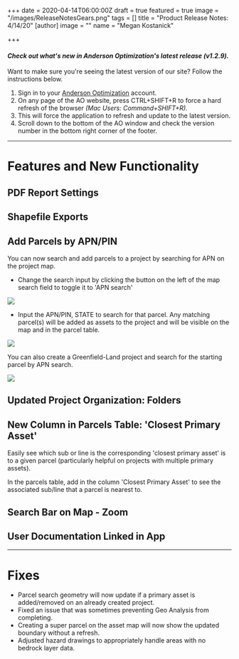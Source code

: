 +++
date = 2020-04-14T06:00:00Z
draft = true
featured = true
image = "/images/ReleaseNotesGears.png"
tags = []
title = "Product Release Notes: 4/14/20"
[author]
image = ""
name = "Megan Kostanick"

+++
#### _Check out what's new in Anderson Optimization's latest release (v1.2.9)._

Want to make sure you're seeing the latest version of our site? Follow the instructions below.

1. Sign in to your [Anderson Optimization](https://energy-opt.auth0.com/login?state=g6Fo2SBzNTN6Sm1hM2tnUk11cXpmUG9NNERkMHd4N1lObmlyeKN0aWTZIFdaVjNDdHFSR2lGSTV6Uk9DY3BTcmlUODFJQTlaMlIyo2NpZNkgdDVqOElEcG9scERBOHY5Vm1DQUd4dWpiakwwN29OWUg&client=t5j8IDpolpDA8v9VmCAGxujbjL07oNYH&protocol=oauth2&response_type=token%20id_token&redirect_uri=https%3A%2F%2Fandersonopt.com%2Fauth%2Fcallback&audience=https%3A%2F%2Fenergy-opt.auth0.com%2Fuserinfo&nonce=mSRK_Q3Uw7s\~HbtnLshx8fxuUX1l7H73&scope=openid%20profile%20email&auth0Client=eyJuYW1lIjoiYW5ndWxhci1hdXRoMCIsInZlcnNpb24iOiIzLjAuNCIsImVudiI6eyJhdXRoMC1qcyI6IjkuMTAuNCIsImF1dGgwLmpzIjoiOS4xMC40In19 "login") account.
2. On any page of the AO website, press CTRL+SHIFT+R to force a hard refresh of the browser _(Mac Users: Command+SHIFT+R)._
3. This will force the application to refresh and update to the latest version.
4. Scroll down to the bottom of the AO window and check the version number in the bottom right corner of the footer.

***

# **Features and New Functionality**

## PDF Report Settings

## Shapefile Exports

## Add Parcels by APN/PIN 

You can now search and add parcels to a project by searching for APN on the project map.

* Change the search input by clicking the button on the left of the map search field to toggle it to 'APN search'

![](/images/APN_Map_Search.png)

* Input the APN/PIN, STATE to search for that parcel. Any matching parcel(s) will be added as assets to the project and will be visible on the map and in the parcel table.

![](/images/Parcel_Added_APN.png)

You can also create a Greenfield-Land project and search for the starting parcel by APN search. 

![](/images/Land_Project_APN.png)

## Updated Project Organization: Folders

## New Column in Parcels Table: 'Closest Primary Asset' 

Easily see which sub or line is the corresponding 'closest primary asset' is to a given parcel (particularly helpful on projects with multiple primary assets).

In the parcels table, add in the column 'Closest Primary Asset' to see the associated sub/line that a parcel is nearest to.  

## Search Bar on Map - Zoom

## 

## User Documentation Linked in App 

***

# **Fixes**

* Parcel search geometry will now update if a primary asset is added/removed on an already created project. 
* Fixed an issue that was sometimes preventing Geo Analysis from completing. 
* Creating a super parcel on the asset map will now show the updated boundary without a refresh.
* Adjusted hazard drawings to appropriately handle areas with no bedrock layer data.
